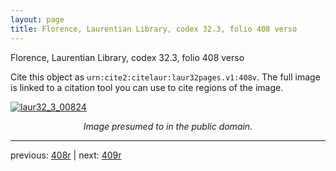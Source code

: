 ```yaml
---
layout: page
title: Florence, Laurentian Library, codex 32.3, folio 408 verso
---
```


Florence, Laurentian Library, codex 32.3, folio 408 verso

Cite this object as `urn:cite2:citelaur:laur32pages.v1:408v`.  The full image is linked to a citation tool you can use to cite regions of the image.

[![laur32_3_00824](http://www.homermultitext.org/iipsrv?IIIF=/project/homer/pyramidal/deepzoom/citelaur/laur32imgs/v1/laur32_3_00824.tif/full/800,/0/default.jpg)](http://www.homermultitext.org/ict2/?urn=urn:cite2:citelaur:laur32imgs.v1:laur32_3_00824) 

<p style="text-align: center; font-style: italic;">Image presumed to in the public domain.</p>

---

previous: [408r](../408r/) | next: [409r](../409r/)